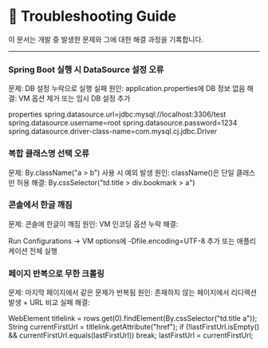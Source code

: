# 🚨 Troubleshooting Guide

이 문서는 개발 중 발생한 문제와 그에 대한 해결 과정을 기록합니다.

---

### Spring Boot 실행 시 DataSource 설정 오류
문제: DB 설정 누락으로 실행 실패
원인: application.properties에 DB 정보 없음
해결: VM 옵션 제거 또는 임시 DB 설정 추가

properties
spring.datasource.url=jdbc:mysql://localhost:3306/test
spring.datasource.username=root
spring.datasource.password=1234
spring.datasource.driver-class-name=com.mysql.cj.jdbc.Driver

### 복합 클래스명 선택 오류
문제: By.className("a > b") 사용 시 예외 발생
원인: className()은 단일 클래스만 허용
해결: By.cssSelector("td.title > div.bookmark > a")

### 콘솔에서 한글 깨짐
문제: 콘솔에 한글이 깨짐
원인: VM 인코딩 옵션 누락
해결:

Run Configurations → VM options에 -Dfile.encoding=UTF-8 추가
또는 애플리케이션 전체 실행

### 페이지 반복으로 무한 크롤링
문제: 마지막 페이지에서 같은 문제가 반복됨
원인: 존재하지 않는 페이지에서 리디렉션 발생 + URL 비교 실패
해결:

WebElement titlelink = rows.get(0).findElement(By.cssSelector("td.title a"));
String currentFirstUrl = titlelink.getAttribute("href");
if (!lastFirstUrl.isEmpty() && currentFirstUrl.equals(lastFirstUrl)) break;
lastFirstUrl = currentFirstUrl;